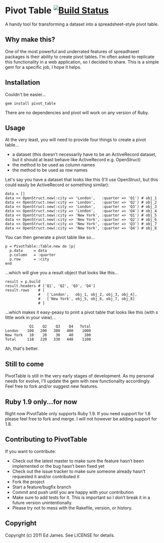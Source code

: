 Pivot Table  [![Build Status](https://secure.travis-ci.org/edjames/pivot_table.png)](http://travis-ci.org/edjames/pivot_table)
===========

A handy tool for transforming a dataset into a spreadsheet-style pivot table.

Why make this?
--------------

One of the most powerful and underrated features of spreadhseet packages is their ability to create pivot tables. I'm often asked
to replicate this functionality in a web application, so I decided to share. This is a simple gem for a specific job, I hope it helps.

Installation
------------

Couldn't be easier...

    gem install pivot_table

There are no dependencies and pivot will work on any version of Ruby.

Usage
-----

At the very least, you will need to provide four things to create a pivot table...

* a dataset (this doesn't necessarily have to be an ActiveRecord dataset, but it should at least behave like ActiveRecord e.g. OpenStruct)
* the method to be used as column names
* the method to be used as row names

Let's say you have a dataset that looks like this (I'll use OpenStruct, but this could easily be ActiveRecord or something similar):

    data = []
    data << OpenStruct.new(:city => 'London',   :quarter => 'Q1') # obj_1
    data << OpenStruct.new(:city => 'London',   :quarter => 'Q2') # obj_2
    data << OpenStruct.new(:city => 'London',   :quarter => 'Q3') # obj_3
    data << OpenStruct.new(:city => 'London',   :quarter => 'Q4') # obj_4
    data << OpenStruct.new(:city => 'New York', :quarter => 'Q1') # obj_5
    data << OpenStruct.new(:city => 'New York', :quarter => 'Q2') # obj_6
    data << OpenStruct.new(:city => 'New York', :quarter => 'Q3') # obj_7
    data << OpenStruct.new(:city => 'New York', :quarter => 'Q4') # obj_8

You can then generate a pivot table like so...

    p = PivotTable::Table.new do |p|
      p.data     = data
      p.column   = :quarter
      p.row      = :city
    end

...which will give you a result object that looks like this...

    result = p.build
    result.headers # ['Q1', 'Q2', 'Q3', 'Q4']
    result.rows    # [
                   #   ['London',   obj_1, obj_2, obj_3, obj_4],
                   #   ['New York', obj_5, obj_6, obj_7, obj_8]
                   # ]

...which makes it easy-peasy to print a pivot table that looks like this (with s little work in your view)...

               Q1    Q2    Q3    Q4   Total
    London    100   200   300   400    1000
    New York   10    20    30    40     100
    Total     110   220   330   440    1100

Ah, that's better.

Still to come
-------------

PivotTable is still in the very early stages of development. As my personal needs for evolve, I'll update the gem with new functionality accordingly.
Feel free to fork and/or suggest new features.

Ruby 1.9 only...for now
----------------

Right now PivotTable only supports Ruby 1.9. If you need support for 1.8 please feel free to fork and merge. I will not however be adding
support for 1.8.

Contributing to PivotTable
---------------------

If you want to contribute:

* Check out the latest master to make sure the feature hasn’t been implemented or the bug hasn’t been fixed yet
* Check out the issue tracker to make sure someone already hasn’t requested it and/or contributed it
* Fork the project
* Start a feature/bugfix branch
* Commit and push until you are happy with your contribution
* Make sure to add tests for it. This is important so I don’t break it in a future version unintentionally.
* Please try not to mess with the Rakefile, version, or history.

Copyright
---------

Copyright (c) 2011 Ed James. See LICENSE for details.